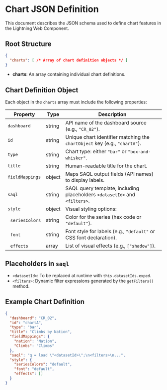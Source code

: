 # Chart JSON Definition

This document describes the JSON schema used to define chart features in the Lightning Web Component.

## Root Structure

```json
{
  "charts": [ /* Array of chart definition objects */ ]
}
```

* **charts**: An array containing individual chart definitions.

## Chart Definition Object

Each object in the `charts` array must include the following properties:

| Property         | Type   | Description                                                                |
| ---------------- | ------ | -------------------------------------------------------------------------- |
| `dashboard`      | string | API name of the dashboard source (e.g., `"CR_02"`).                        |
| `id`             | string | Unique chart identifier matching the `chartObject` key (e.g., `"chartA"`). |
| `type`           | string | Chart type: either `"bar"` or `"box-and-whisker"`.                         |
| `title`          | string | Human-readable title for the chart.                                        |
| `fieldMappings`  | object | Maps SAQL output fields (API names) to display labels.                     |
| `saql`           | string | SAQL query template, including placeholders `<datasetId>` and `<filters>`. |
| `style`          | object | Visual styling options:                                                    |
|   `seriesColors` | string | Color for the series (hex code or `"default"`).                            |
|   `font`         | string | Font style for labels (e.g., `"default"` or CSS font declaration).         |
|   `effects`      | array  | List of visual effects (e.g., `["shadow"]`).                               |

## Placeholders in `saql`

* `<datasetId>`: To be replaced at runtime with `this.datasetIds.exped`.
* `<filters>`: Dynamic filter expressions generated by the `getFilters()` method.

## Example Chart Definition

```json
{
  "dashboard": "CR_02",
  "id": "chartA",
  "type": "bar",
  "title": "Climbs by Nation",
  "fieldMappings": {
    "nation": "Nation",
    "Climbs": "Climbs"
  },
  "saql": "q = load \"<datasetId>\";\n<filters>\n...",
  "style": {
    "seriesColors": "default",
    "font": "default",
    "effects": []
  }
}
```
